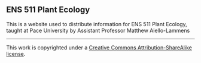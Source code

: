 ## ENS 511 Plant Ecology

This is a website used to distribute information for ENS 511 Plant Ecology, taught at Pace University by Assistant Professor Matthew Aiello-Lammens

---

This work is copyrighted under a [Creative Commons Attribution-ShareAlike license](http://creativecommons.org/licenses/by-sa/3.0/).
